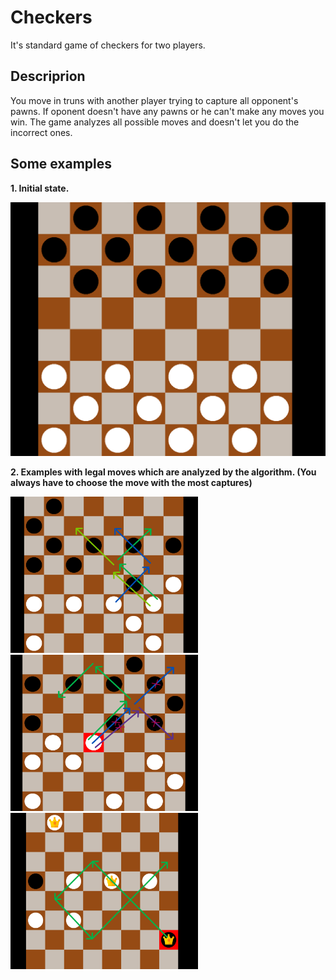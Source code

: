 # Checkers
It's standard game of checkers for two players. 

## Descriprion
You move in truns with another player trying to capture all opponent's pawns. If oponent doesn't have any pawns or he can't make any moves you win.
The game analyzes all possible moves and doesn't let you do the incorrect ones.

## Some examples
**1. Initial state.**

<img src="images/initial_state.png" width="800">


**2. Examples with legal moves which are analyzed by the algorithm. (You always have to choose the move with the most captures)**

<img src="images/two_captures.png" width="300" height="250"> <img src="images/three_captures.png" width="300" height="250"> <img src="images/queen.png" width="300" height="250"> 
